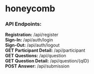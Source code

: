 # honeycomb

<h3>API Endpoints: </h3>
<b>Registration:</b> /api/register <br>
<b>Sign-In:</b>      /api/auth/login <br>
<b>Sign-Out:</b>     /api/auth/logout <br>
<b>GET Participant Detail:</b>     /api/participant <br>
<b>GET Questions:</b> /api/question <br>
<b>GET Question Detail:</b>    /api/question/{qID} <br>
<b>POST Answer:</b>   /api/submission <br>
